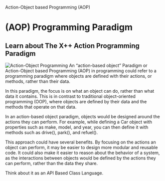 Action-Object based Programming (AOP)

# (AOP) Programming Paradigm

## Learn about The X++ Action Programming Paradigm

![Action-Object Programming](/assets/images/AOP_Paradigm.png "AOP Paradigm")
An “action-based object” Paradigm or Action-Object based Programming (AOP) in programming could refer to a programming paradigm where objects are defined with their actions, or methods, rather than their data.

In this paradigm, the focus is on what an object can do, rather than what data it contains. This is in contrast to traditional object-oriented programming (OOP), where objects are defined by their data and the methods that operate on that data.

In an action-based object paradigm, objects would be designed around the actions they can perform. For example, while defining a Car object with properties such as make, model, and year, you can then define it with methods such as drive(), park(), and refuel().

This approach could have several benefits. By focusing on the actions an object can perform, it may be easier to design more modular and reusable code. It could also make it easier to reason about the behavior of a system, as the interactions between objects would be defined by the actions they can perform, rather than the data they share.

Think about it as an API Based Class Language.
